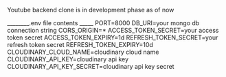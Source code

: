 Youtube backend clone is in development phase as of now

________.env file contents _____
PORT=8000
DB_URI=your mongo db connection string
CORS_ORIGIN=*
ACCESS_TOKEN_SECRET=your access token secret
ACCESS_TOKEN_EXPIRY=1d
REFRESH_TOKEN_SECRET=your refresh token secret
REFRESH_TOKEN_EXPIRY=10d
CLOUDINARY_CLOUD_NAME=cloudinary cloud name
CLOUDINARY_API_KEY=cloudinary api key
CLOUDINARY_API_KEY_SECRET=cloudinary api key secret